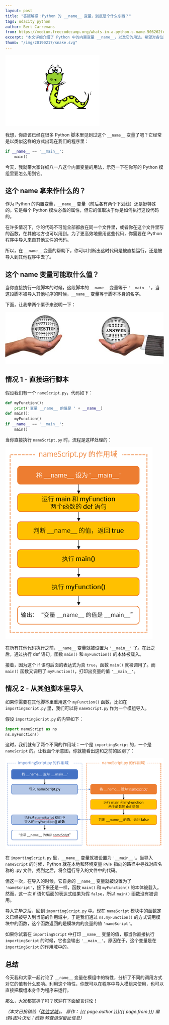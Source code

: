 ```yaml
---
layout: post
title: "答疑解惑：Python 的 __name__ 变量，到底是个什么东西？"
tags: udacity python 
author: Bert Carremans
from: https://medium.freecodecamp.org/whats-in-a-python-s-name-506262fe61e8
excerpt: "本文详细介绍了 Python 中的内置变量 __name__，以及它的用法，希望对各位新近接触 Python 语言的同学能有所帮助。"
thumb: "/img/20190217/snake.svg"
---
```


<img src="/img/20190217/snake.svg" style="max-width:300px;" alt="" />

我想，你应该已经在很多 Python 脚本里见到过这个 `__name__` 变量了吧？它经常是以类似这样的方式出现在我们的程序里：

```python
if __name__ == '__main__':
    main()
```

今天，我就带大家详细八一八这个内置变量的用法，示范一下在你写的 Python 模组里要怎么用到它。

## 这个 __name__ 拿来作什么的？

<span class="hightlight_words">作为 Python 的内置变量，`__name__` 变量（前后各有两个下划线）还是挺特殊的。它是每个 Python 模块必备的属性，但它的值取决于你是如何执行这段代码的。</span>

在许多情况下，你的代码不可能全部都放在同一个文件里，或者你在这个文件里写的函数，在其他地方也可以用到。为了更高效地重用这些代码，你需要在 Python 程序中导入来自其他文件的代码。

所以，在 `__name__` 变量的帮助下，你可以判断出这时代码是被直接运行，还是被导入到其他程序中去了。

## 这个 __name__ 变量可能取什么值？

当你直接执行一段脚本的时候，这段脚本的  `__name__` 变量等于 `'__main__'`，当这段脚本被导入其他程序的时候，`__name__` 变量等于脚本本身的名字。

下面，让我举两个栗子来说明一下：

<img src="/img/20190217/hands-460865_640.jpg" alt="" />

## 情况 1 - 直接运行脚本

假设我们有一个 `nameScript.py`，代码如下：

```python
def myFunction():
    print('变量 __name__ 的值是 ' + __name__)
def main():
    myFunction()
if __name__ == '__main__':
    main()
```

当你直接执行 `nameScript.py` 时，流程是这样处理的：

<img src="/img/20190217/002.png" alt="" />

在所有其他代码执行之前，`__name__` 变量就被设置为 `'__main__'` 了。在此之后，通过执行 def 语句，函数 `main()` 和 `myFunction()` 的本体被载入。

接着，因为这个 if 语句后面的表达式为真 `true`，函数 `main()` 就被调用了。而 `main()` 函数又调用了 `myFunction()`，打印出变量的值 `'__main__'`。

## 情况 2 - 从其他脚本里导入

如果你需要在其他脚本里重用这个 `myFunction()` 函数，比如在 `importingScript.py` 里，我们可以将 `nameScript.py` 作为一个模组导入。

假设 `importingScript.py` 的内容如下：

```python
import nameScript as ns
ns.myFunction()
```

这时，我们就有了两个不同的作用域：一个是 `importingScript` 的，一个是 `nameScript` 的。让我画个示意图，你就能看出这和之前的区别了：

<img src="/img/20190217/003.png" alt="" />

在 `importingScript.py` 里，`__name__` 变量就被设置为 `'__main__'`。当导入 `nameScript` 的时候，Python 就在本地和环境变量 `PATH` 指向的路径中寻找对应名称的 .py 文件，找到之后，将会运行导入的文件中的代码。

但这一次，在导入的时候，它自身的 `__name__` 变量就被设置为了 `'nameScript'`，接下来还是一样，函数 `main()` 和 `myFunction()` 的本体被载入。然而，这一次 if 语句后面的表达式结果为假 `false`，所以 `main()` 函数没有被调用。

导入完毕之后，回到 `importingScript.py` 中。现在 `nameScript` 模块中的函数定义已经被导入到当前的作用域中，于是我们通过 `ns.myFunction()` 的方式调用模块中的函数，这个函数返回的是模块内的变量的值 `'nameScript'`。

如果你试着在 `importingScript` 中打印 `__name__` 变量的值，那当你直接执行 `importingScript` 的时候，它也会输出 `'__main__'`。原因在于，这个变量是在 `importingScript` 的作用域中的。

## 总结

今天我和大家一起讨论了 `__name__` 变量在模组中的特性，分析了不同的调用方式对它的值有什么影响。利用这个特性，你既可以在程序中导入模组来使用，也可以直接把模组本身作为程序来运行。

那么，大家都掌握了吗？欢迎在下面留言讨论！

_（本文已投稿给「[优达学城](https://cn.udacity.com)」。 原作： [{{ page.author }}]({{ page.from }}) 编译&图片汉化：欧剃 转载请保留此信息）_